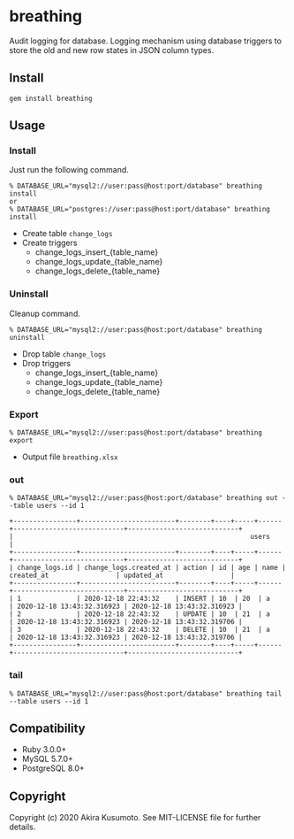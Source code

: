 # breathing

Audit logging for database.
Logging mechanism using database triggers to store the old and new row states in JSON column types.

## Install

```
gem install breathing
```

## Usage

### Install

Just run the following command.

```
% DATABASE_URL="mysql2://user:pass@host:port/database" breathing install
or
% DATABASE_URL="postgres://user:pass@host:port/database" breathing install
```

- Create table `change_logs`
- Create triggers
    - change_logs_insert_{table_name}
    - change_logs_update_{table_name}
    - change_logs_delete_{table_name}

### Uninstall

Cleanup command.

```
% DATABASE_URL="mysql2://user:pass@host:port/database" breathing uninstall
```

- Drop table `change_logs`
- Drop triggers
    - change_logs_insert_{table_name}
    - change_logs_update_{table_name}
    - change_logs_delete_{table_name}

### Export

```
% DATABASE_URL="mysql2://user:pass@host:port/database" breathing export
```

- Output file `breathing.xlsx`

### out

```
% DATABASE_URL="mysql2://user:pass@host:port/database" breathing out --table users --id 1
```

```
+----------------+------------------------+--------+----+-----+------+----------------------------+----------------------------+
|                                                            users                                                             |
+----------------+------------------------+--------+----+-----+------+----------------------------+----------------------------+
| change_logs.id | change_logs.created_at | action | id | age | name | created_at                 | updated_at                 |
+----------------+------------------------+--------+----+-----+------+----------------------------+----------------------------+
| 1              | 2020-12-18 22:43:32    | INSERT | 10  | 20  | a    | 2020-12-18 13:43:32.316923 | 2020-12-18 13:43:32.316923 |
| 2              | 2020-12-18 22:43:32    | UPDATE | 10  | 21  | a    | 2020-12-18 13:43:32.316923 | 2020-12-18 13:43:32.319706 |
| 3              | 2020-12-18 22:43:32    | DELETE | 10  | 21  | a    | 2020-12-18 13:43:32.316923 | 2020-12-18 13:43:32.319706 |
+----------------+------------------------+--------+----+-----+------+----------------------------+----------------------------+
```

### tail

```
% DATABASE_URL="mysql2://user:pass@host:port/database" breathing tail --table users --id 1
```

## Compatibility

- Ruby 3.0.0+
- MySQL 5.7.0+
- PostgreSQL 8.0+

## Copyright

Copyright (c) 2020 Akira Kusumoto. See MIT-LICENSE file for further details.
